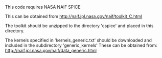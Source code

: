 This code requires NASA NAIF SPICE

This can be obtained from http://naif.jpl.nasa.gov/naif/toolkit_C.html

The toolkit should be unzipped to the directory 'cspice' and placed in this directory.

The kernels specified in 'kernels_generic.txt' should be downloaded and included in the subdirectory 'generic_kernels'
These can be obtained from: http://naif.jpl.nasa.gov/naif/data_generic.html

